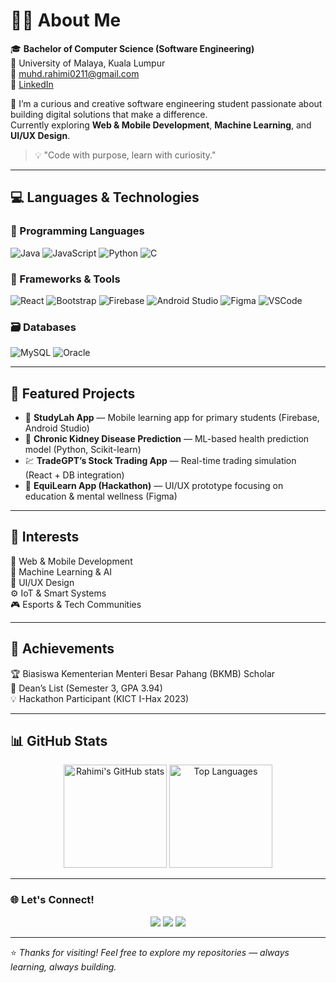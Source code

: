 
# 👨‍💻 About Me

🎓 **Bachelor of Computer Science (Software Engineering)**  
📍 University of Malaya, Kuala Lumpur  
📧 [muhd.rahimi0211@gmail.com](mailto:muhd.rahimi0211@gmail.com)  
🔗 [LinkedIn](https://www.linkedin.com/in/muhammad-rahimi-sarifuddin)

🚀 I’m a curious and creative software engineering student passionate about building digital solutions that make a difference.  
Currently exploring **Web & Mobile Development**, **Machine Learning**, and **UI/UX Design**.

> 💡 "Code with purpose, learn with curiosity."

---

## 💻 Languages & Technologies

### 🧠 Programming Languages  
![Java](https://img.shields.io/badge/Java-orange?logo=java&logoColor=white)
![JavaScript](https://img.shields.io/badge/JavaScript-yellow?logo=javascript&logoColor=black)
![Python](https://img.shields.io/badge/Python-blue?logo=python&logoColor=white)
![C](https://img.shields.io/badge/C-lightgrey?logo=c&logoColor=white)

### 🧩 Frameworks & Tools  
![React](https://img.shields.io/badge/React-20232A?logo=react&logoColor=61DAFB)
![Bootstrap](https://img.shields.io/badge/Bootstrap-563D7C?logo=bootstrap&logoColor=white)
![Firebase](https://img.shields.io/badge/Firebase-ffca28?logo=firebase&logoColor=black)
![Android Studio](https://img.shields.io/badge/Android%20Studio-3DDC84?logo=android-studio&logoColor=white)
![Figma](https://img.shields.io/badge/Figma-F24E1E?logo=figma&logoColor=white)
![VSCode](https://img.shields.io/badge/VS%20Code-0078d7?logo=visual-studio-code&logoColor=white)

### 🗃️ Databases  
![MySQL](https://img.shields.io/badge/MySQL-4479A1?logo=mysql&logoColor=white)
![Oracle](https://img.shields.io/badge/Oracle-F80000?logo=oracle&logoColor=white)

---

## 🚀 Featured Projects

- 🧮 **StudyLah App** — Mobile learning app for primary students (Firebase, Android Studio)  
- 🧠 **Chronic Kidney Disease Prediction** — ML-based health prediction model (Python, Scikit-learn)  
- 💹 **TradeGPT’s Stock Trading App** — Real-time trading simulation (React + DB integration)  
- 📱 **EquiLearn App (Hackathon)** — UI/UX prototype focusing on education & mental wellness (Figma)

---

## 🎯 Interests

🌱 Web & Mobile Development  
🧠 Machine Learning & AI  
🎨 UI/UX Design  
⚙️ IoT & Smart Systems  
🎮 Esports & Tech Communities  

---

## 🏅 Achievements

🏆 Biasiswa Kementerian Menteri Besar Pahang (BKMB) Scholar  
📜 Dean’s List (Semester 3, GPA 3.94)  
💡 Hackathon Participant (KICT I-Hax 2023)

---

## 📊 GitHub Stats

<p align="center">
  <img src="https://github-readme-stats.vercel.app/api?username=muhammad-rahimi&show_icons=true&theme=tokyonight" alt="Rahimi's GitHub stats" height="165"/>
  <img src="https://github-readme-stats.vercel.app/api/top-langs/?username=muhammad-rahimi&layout=compact&theme=tokyonight" alt="Top Languages" height="165"/>
</p>

---

### 🌐 Let's Connect!
<p align="center">
  <a href="https://www.linkedin.com/in/muhammad-rahimi-sarifuddin"><img src="https://img.shields.io/badge/LinkedIn-0A66C2?logo=linkedin&logoColor=white" /></a>
  <a href="mailto:muhd.rahimi0211@gmail.com"><img src="https://img.shields.io/badge/Email-D14836?logo=gmail&logoColor=white" /></a>
  <a href="https://github.com/muhammad-rahimi"><img src="https://img.shields.io/badge/GitHub-100000?logo=github&logoColor=white" /></a>
</p>

---

⭐ *Thanks for visiting! Feel free to explore my repositories — always learning, always building.*
